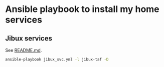# Ansible playbook to install my home services

## Jibux services

See [README.md](roles/jibux_svc/README.md).

```bash
ansible-playbook jibux_svc.yml -l jibux-taf -D
```

